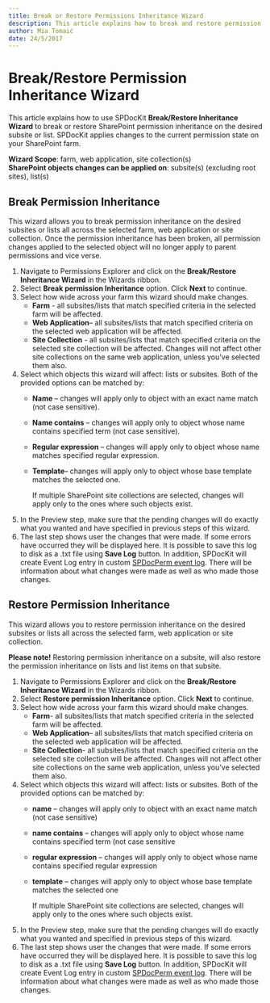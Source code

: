 ```yaml
---
title: Break or Restore Permissions Inheritance Wizard
description: This article explains how to break and restore permission inheritance
author: Mia Tomaić
date: 24/5/2017
---
```


# Break/Restore Permission Inheritance Wizard

This article explains how to use SPDocKit **Break/Restore Inheritance Wizard** to break or restore SharePoint permission inheritance on the desired subsite or list. SPDocKit applies changes to the current permission state on your SharePoint farm.

**Wizard Scope**: farm, web application, site collection\(s\)  
**SharePoint objects changes can be applied on**: subsite\(s\) \(excluding root sites\), list\(s\)

## Break Permission Inheritance

This wizard allows you to break permission inheritance on the desired subsites or lists all across the selected farm, web application or site collection. Once the permission inheritance has been broken, all permission changes applied to the selected object will no longer apply to parent permissions and vice verse.

1. Navigate to Permissions Explorer and click on the **Break/Restore Inheritance Wizard** in the Wizards ribbon.  
2. Select **Break permission Inheritance** option. Click **Next** to continue.
3. Select how wide across your farm this wizard should make changes.
   * **Farm** - all subsites/lists that match specified criteria in the selected farm will be affected.
   * **Web Application**– all subsites/lists that match specified criteria on the selected web application will be affected.
   * **Site Collection** - all subsites/lists that match specified criteria on the selected site collection will be affected. Changes will not affect other site collections on the same web application, unless you’ve selected them also.
4. Select which objects this wizard will affect: lists or subsites. Both of the provided options can be matched by:
   * **Name** – changes will apply only to object with an exact name match \(not case sensitive\).
   * **Name contains** – changes will apply only to object whose name contains specified term \(not case sensitive\).
   * **Regular expression** – changes will apply only to object whose name matches specified regular expression.
   * **Template**– changes will apply only to object whose base template matches the selected one.

     If multiple SharePoint site collections are selected, changes will apply only to the ones where such objects exist.
5. In the Preview step, make sure that the pending changes will do exactly what you wanted and have specified in previous steps of this wizard.
6. The last step shows user the changes that were made. If some errors have occurred they will be displayed here. It is possible to save this log to disk as a .txt file using **Save Log** button. In addition, SPDocKit will create Event Log entry in custom [SPDocPerm event log](spdockit-permission-management-event-log.md). There will be information about what changes were made as well as who made those changes.

## Restore Permission Inheritance

This wizard allows you to restore permission inheritance on the desired subsites or lists all across the selected farm, web application or site collection.

**Please note!** Restoring permission inheritance on a subsite, will also restore the permission inheritance on lists and list items on that subsite.

1. Navigate to Permissions Explorer and click on the **Break/Restore Inheritance Wizard** in the Wizards ribbon.
2. Select **Restore permission Inheritance** option. Click **Next** to continue.
3. Select how wide across your farm this wizard should make changes.
   * **Farm**-  all subsites/lists that match specified criteria in the selected farm will be affected.
   * **Web Application**– all subsites/lists that match specified criteria on the selected web application will be affected.
   * **Site Collection**- all subsites/lists that match specified criteria on the selected site collection will be affected. Changes will not affect other site collections on the same web application, unless you’ve selected them also.
4. Select which objects this wizard will affect: lists or subsites. Both of the provided options can be matched by:
   * **name** – changes will apply only to object with an exact name match \(not case sensitive\)
   * **name contains** – changes will apply only to object whose name contains specified term \(not case sensitive
   * **regular expression** – changes will apply only to object whose name contains specified regular expression
   * **template** – changes will apply only to object whose base template matches the selected one

     If multiple SharePoint site collections are selected, changes will apply only to the ones where such objects exist.
5. In the Preview step, make sure that the pending changes will do exactly what you wanted and specified in previous steps of this wizard.
6. The last step shows user the changes that were made. If some errors have occurred they will be displayed here. It is possible to save this log to disk as a .txt file using **Save Log** button. In addition, SPDocKit will create Event Log entry in custom [SPDocPerm event log](spdockit-permission-management-event-log.md). There will be information about what changes were made as well as who made those changes.

